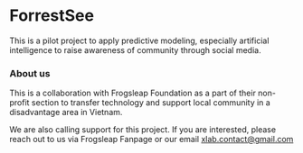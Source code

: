 # ForrestSee

This is a pilot project to apply predictive modeling, especially artificial intelligence to raise awareness of community through social media.

### About us

This is a collaboration with Frogsleap Foundation as a part of their non-profit section to transfer technology and support local community in a disadvantage area in Vietnam.

We are also calling support for this project. If you are interested, please reach out to us via Frogsleap Fanpage or our email xlab.contact@gmail.com
